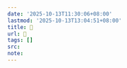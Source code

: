 ```yaml
---
date: '2025-10-13T11:30:06+08:00'
lastmod: '2025-10-13T13:04:51+08:00'
title: 󰤜
url: 󰤜
tags: []
src:
note:
---
```


